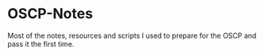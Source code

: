 # OSCP-Notes
Most of the notes, resources and scripts I used to prepare for the OSCP and pass it the first time.

